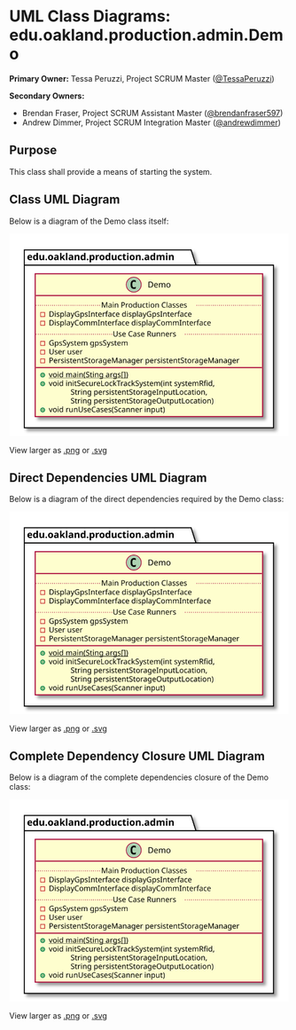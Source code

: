 # UML Class Diagrams: edu.oakland.production.admin.Demo

**Primary Owner:** Tessa Peruzzi, Project SCRUM Master ([@TessaPeruzzi](https://github.com/TessaPeruzzi/))

**Secondary Owners:**

- Brendan Fraser, Project SCRUM Assistant Master ([@brendanfraser597](https://github.com/brendanfraser597/))
- Andrew Dimmer, Project SCRUM Integration Master ([@andrewdimmer](https://github.com/andrewdimmer/))

## Purpose

This class shall provide a means of starting the system.

## Class UML Diagram

Below is a diagram of the Demo class itself:

![Demo](./Demo.svg)

View larger as [.png](./Demo.png) or [.svg](./Demo.svg)

## Direct Dependencies UML Diagram

Below is a diagram of the direct dependencies required by the Demo class:

![Demo Direct Dependencies](./Demo_DirectDependencies.svg)

View larger as [.png](./Demo_DirectDependencies.png) or [.svg](./Demo_DirectDependencies.svg)

## Complete Dependency Closure UML Diagram

Below is a diagram of the complete dependencies closure of the Demo class:

![Demo Dependency Closure](./Demo_Closure.svg)

View larger as [.png](./Demo_Closure.png) or [.svg](./Demo_Closure.svg)

